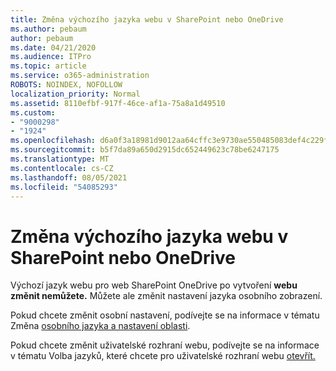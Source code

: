 ```yaml
---
title: Změna výchozího jazyka webu v SharePoint nebo OneDrive
ms.author: pebaum
author: pebaum
ms.date: 04/21/2020
ms.audience: ITPro
ms.topic: article
ms.service: o365-administration
ROBOTS: NOINDEX, NOFOLLOW
localization_priority: Normal
ms.assetid: 8110efbf-917f-46ce-af1a-75a8a1d49510
ms.custom:
- "9000298"
- "1924"
ms.openlocfilehash: d6a0f3a18981d9012aa64cffc3e9730ae550485083def4c229f1b2235ff98403
ms.sourcegitcommit: b5f7da89a650d2915dc652449623c78be6247175
ms.translationtype: MT
ms.contentlocale: cs-CZ
ms.lasthandoff: 08/05/2021
ms.locfileid: "54085293"
---
```

# <a name="change-the-default-site-language-in-sharepoint-or-onedrive"></a>Změna výchozího jazyka webu v SharePoint nebo OneDrive 

Výchozí jazyk webu pro web SharePoint OneDrive po vytvoření **webu změnit nemůžete.** Můžete ale změnit nastavení jazyka osobního zobrazení.

Pokud chcete změnit osobní nastavení, podívejte se na informace v tématu Změna [osobního jazyka a nastavení oblasti](https://support.office.com/article/Change-your-personal-language-and-region-settings-caa1fccc-bcdb-42f3-9e5b-45957647ffd7).

Pokud chcete změnit uživatelské rozhraní webu, podívejte se na informace v tématu Volba jazyků, které chcete pro uživatelské rozhraní webu [otevřít.](https://support.office.com/article/choose-the-languages-you-want-to-make-available-for-a-site-s-user-interface-16d3a83c-05ab-4b50-8fbb-ff576a3351e8)

